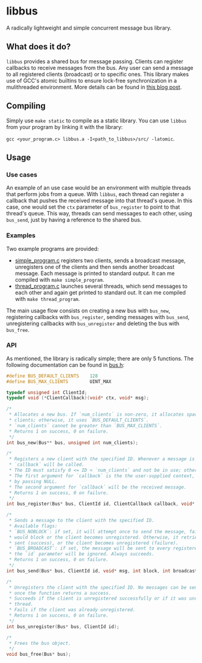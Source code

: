 # libbus #
A radically lightweight and simple concurrent message bus library.

## What does it do? ##
`libbus` provides a shared bus for message passing. Clients can register callbacks to receive messages from the bus. Any user can send a message to all registered clients (broadcast) or to specific ones. This library makes use of GCC's atomic builtins to ensure lock-free synchronization in a mulithreaded environment. More details can be found in [this blog post](https://scavengersecurity.com/posts/libbus/).

## Compiling ##
Simply use `make static` to compile as a static library. You can use `libbus` from your program by linking it with the library:

`gcc <your_program.c> libbus.a -I<path_to_libbus>/src/ -latomic`.

## Usage ##

### Use cases ###
An example of an use case would be an environment with multiple threads that perform jobs from a queue. With `libbus`, each thread can register a callback that pushes the received message into that thread's queue. In this case, one would set the `ctx` parameter of `bus_register` to point to that thread's queue. This way, threads can send messages to each other, using `bus_send`, just by having a reference to the shared bus.

### Examples ###
Two example programs are provided:
* [simple_program.c](examples/simple_program.c) registers two clients, sends a broadcast message, unregisters one of the clients and then sends another broadcast message. Each message is printed to standard output. It can me compiled with `make simple_program`.
* [thread_program.c](examples/thread_program.c) launches several threads, which send messages to each other and again get printed to standard out. It can me compiled with `make thread_program`.

The main usage flow consists on creating a new bus with `bus_new`, registering callbacks with `bus_register`, sending messages with `bus_send`, unregistering callbacks with `bus_unregister` and deleting the bus with `bus_free`.

### API ###
As mentioned, the library is radically simple; there are only 5 functions. The following documentation can be found in [bus.h](src/bus.h):

```C
#define BUS_DEFAULT_CLIENTS    128
#define BUS_MAX_CLIENTS        UINT_MAX

typedef unsigned int ClientId;
typedef void (*ClientCallback)(void* ctx, void* msg);

/*
 * Allocates a new bus. If `num_clients` is non-zero, it allocates space for said number of
 * clients; otherwise, it uses `BUS_DEFAULT_CLIENTS`.
 * `num_clients` cannot be greater than `BUS_MAX_CLIENTS`.
 * Returns 1 on success, 0 on failure.
 */
int bus_new(Bus** bus, unsigned int num_clients);

/* 
 * Registers a new client with the specified ID. Whenever a message is sent to this client,
 * `callback` will be called.
 * The ID must satisfy 0 <= ID < `num_clients` and not be in use; otherwise the function fails.
 * The first argument for `callback` is the the user-supplied context, `ctx`. It can be ommitted
 * by passing NULL.
 * The second argument for `callback` will be the received message.
 * Returns 1 on success, 0 on failure.
 */
int bus_register(Bus* bus, ClientId id, ClientCallback callback, void* ctx);

/*
 * Sends a message to the client with the specified ID.
 * Available flags:
 * `BUS_NOBLOCK`: if set, it will attempt once to send the message, failing if the call
 * would block or the client becomes unregistered. Otherwise, it retries until the message is
 * sent (success), or the client becomes unregistered (failure).
 * `BUS_BROADCAST`: if set, the message will be sent to every registered client, and
 * the `id` parameter will be ignored. Always succeeds.
 * Returns 1 on success, 0 on failure.
 */
int bus_send(Bus* bus, ClientId id, void* msg, int block, int broadcast);

/*
 * Unregisters the client with the specified ID. No messages can be sent to the specified client
 * once the function returns a success.
 * Succeeds if the client is unregistered successfully or if it was unregistered from a separate
 * thread.
 * Fails if the client was already unregistered.
 * Returns 1 on success, 0 on failure.
 */
int bus_unregister(Bus* bus, ClientId id);

/*
 * Frees the bus object.
 */
void bus_free(Bus* bus);
```
